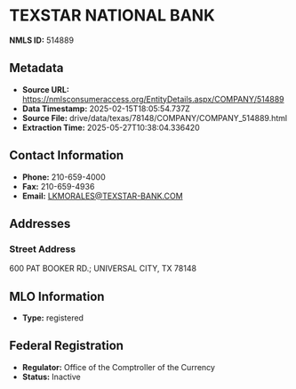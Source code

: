 # TEXSTAR NATIONAL BANK

**NMLS ID:** 514889

## Metadata
- **Source URL:** https://nmlsconsumeraccess.org/EntityDetails.aspx/COMPANY/514889
- **Data Timestamp:** 2025-02-15T18:05:54.737Z
- **Source File:** drive/data/texas/78148/COMPANY/COMPANY_514889.html
- **Extraction Time:** 2025-05-27T10:38:04.336420

## Contact Information
- **Phone:** 210-659-4000
- **Fax:** 210-659-4936
- **Email:** LKMORALES@TEXSTAR-BANK.COM

## Addresses
### Street Address
600 PAT BOOKER RD.; UNIVERSAL CITY, TX 78148

## MLO Information
- **Type:** registered

## Federal Registration
- **Regulator:** Office of the Comptroller of the Currency
- **Status:** Inactive
